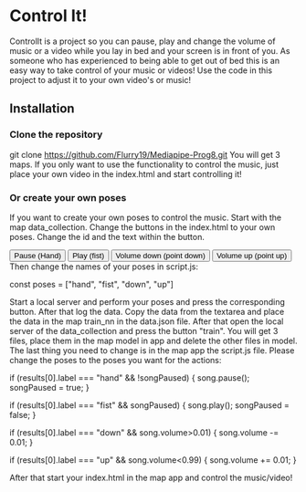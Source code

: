 # Control It!
ControlIt is a project so you can pause, play and change the volume of music or a video while you lay in bed and your screen is in front of you.
As someone who has experienced to being able to get out of bed this is an easy way to take control of your music or videos!
Use the code in this project to adjust it to your own video's or music!

## Installation
### Clone the repository
git clone https://github.com/Flurry19/Mediapipe-Prog8.git
You will get 3 maps. If you only want to use the functionality to control the music, just place your own video in the index.html and start controlling it!

### Or create your own poses
If you want to create your own poses to control the music. Start with the map data_collection.
Change the buttons in the index.html to your own poses. Change the id and the text within the button.

<button id="hand">Pause (Hand)</button>
<button id="fist">Play (fist)</button>
<button id="down">Volume down (point down)</button>
<button id="up">Volume up (point up)</button>
Then change the names of your poses in script.js:

const poses = ["hand", "fist", "down", "up"]

Start a local server and perform your poses and press the corresponding button. After that log the data. Copy the data from the textarea and place the data in the map train_nn in the data.json file.
After that open the local server of the data_collection and press the button "train". You will get 3 files, place them in the map model in app and delete the other files in model.
The last thing you need to change is in the map app the script.js file.
Please change the poses to the poses you want for the actions:

if (results[0].label === "hand" && !songPaused) {
song.pause();
songPaused = true;
}

if (results[0].label === "fist" && songPaused) {
song.play();
songPaused = false;
}

if (results[0].label === "down" && song.volume>0.01) {
song.volume -= 0.01;
}

if (results[0].label === "up" && song.volume<0.99) {
song.volume += 0.01;
}

After that start your index.html in the map app and control the music/video!

